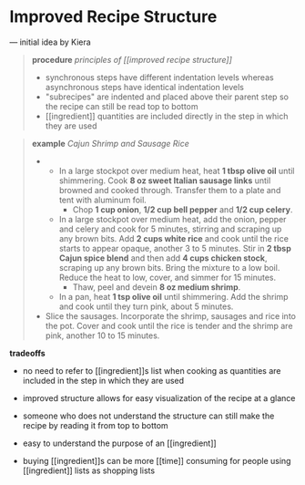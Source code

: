 # Improved Recipe Structure

&mdash; initial idea by Kiera

> **procedure** _principles of [[improved recipe structure]]_
>
> - synchronous steps have different indentation levels whereas asynchronous steps have identical indentation levels
> - "subrecipes" are indented and placed above their parent step so the recipe can still be read top to bottom
> - [[ingredient]] quantities are included directly in the step in which they are used

> **example** _Cajun Shrimp and Sausage Rice_
>
> - &nbsp;
>   - In a large stockpot over medium heat, heat **1 tbsp olive oil** until shimmering. Cook **8 oz sweet Italian sausage links** until browned and cooked through. Transfer them to a plate and tent with aluminum foil.
>     - Chop **1 cup onion**, **1/2 cup bell pepper** and **1/2 cup celery**.
>   - In a large stockpot over medium heat, add the onion, pepper and celery and cook for 5 minutes, stirring and scraping up any brown bits. Add **2 cups white rice** and cook until the rice starts to appear opaque, another 3 to 5 minutes.
>     Stir in **2 tbsp Cajun spice blend** and then add **4 cups chicken stock**, scraping up any brown bits. Bring the mixture to a low boil. Reduce the heat to low, cover, and simmer for 15 minutes.
>     - Thaw, peel and devein **8 oz medium shrimp**.
>   - In a pan, heat **1 tsp olive oil** until shimmering. Add the shrimp and cook until they turn pink, about 5 minutes.
> - Slice the sausages. Incorporate the shrimp, sausages and rice into the pot. Cover and cook until the rice is tender and the shrimp are pink, another 10 to 15 minutes.

**tradeoffs**

- no need to refer to [[ingredient]]s list when cooking as quantities are included in the step in which they are used
- improved structure allows for easy visualization of the recipe at a glance
- someone who does not understand the structure can still make the recipe by reading it from top to bottom
- easy to understand the purpose of an [[ingredient]]

- buying [[ingredient]]s can be more [[time]] consuming for people using [[ingredient]] lists as shopping lists

